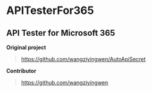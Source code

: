 # APITesterFor365
## API Tester for Microsoft 365

 **Original project** 
 
 >https://github.com/wangziyingwen/AutoApiSecret
 
 **Contributor** 
 
 >https://github.com/wangziyingwen
